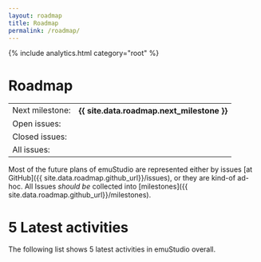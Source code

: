 ```yaml
---
layout: roadmap
title: Roadmap
permalink: /roadmap/
---
```


{% include analytics.html category="root" %}

<div class="jumbotron">
<h1>Roadmap</h1>
<div class="table-responsive">
  <table class="table">
    <tr>
      <td>Next milestone:</td><th>{{ site.data.roadmap.next_milestone }}</th>
    </tr>
    <tr>
      <td>Open issues:</td><td><span id="issuesOpen"></span></td>
    </tr>
    <tr>
      <td>Closed issues:</td><td><span id="issuesClosed"></span></td>
    </tr>
    <tr>
      <td>All issues:</td><td><span id="issuesAll"></span></td>
    </tr>
  </table>
</div>
</div>


Most of the future plans of emuStudio are represented either by issues [at GitHub]({{ site.data.roadmap.github_url}}/issues),
or they are kind-of ad-hoc. All Issues _should be_ collected into [milestones]({{ site.data.roadmap.github_url}}/milestones).

# 5 Latest activities

The following list shows 5 latest activities in emuStudio overall.

<div id="feed"></div>

<script>
  GitHubActivity.feed({
    username: "{{ site.data.roadmap.github_username }}",
    repo: "{{ site.data.roadmap.github_repository }}",
    selector: "#feed",
    limit: 5, // optional
    milestone: {{ site.data.roadmap.milestone_number }}, // only for issues
    openSelector: "#issuesOpen",
    closedSelector: "#issuesClosed",
    allSelector: "#issuesAll"
  });
</script>

